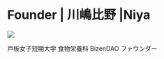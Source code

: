 # Founder | 川嶋比野 |Niya

![](https://www.toita.ac.jp/wp-content/uploads/2023/02/20220120_400-scaled.jpg)

戸板女子短期大学 食物栄養科
BizenDAO ファウンダー
